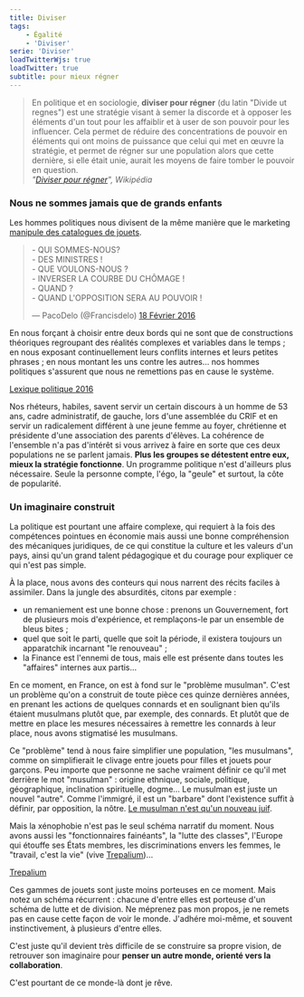 ```yaml
---
title: Diviser
tags:
    - Égalité
    - 'Diviser'
serie: 'Diviser'
loadTwitterWjs: true
loadTwitter: true
subtitle: pour mieux régner
---
```


> En politique et en sociologie, **diviser pour régner** (du latin
> "<span lang="latin">Divide ut regnes</span>") est une stratégie visant à semer
> la discorde et à opposer les éléments d'un tout pour les affaiblir et à user
> de son pouvoir pour les influencer. Cela permet de réduire des concentrations
> de pouvoir en éléments qui ont moins de puissance que celui qui met en œuvre
> la stratégie, et permet de régner sur une population alors que cette dernière,
> si elle était unie, aurait les moyens de faire tomber le pouvoir en
> question.  
> <cite>"[Diviser pour régner](https://fr.wikipedia.org/wiki/Diviser_pour_r%C3%A9gner)",
> Wikipédia</cite>

<!-- more -->

### Nous ne sommes jamais que de grands enfants

Les hommes politiques nous divisent de la même manière que le marketing
[manipule des catalogues de jouets](/2016/02/division-sur-catalogue/ 'Division sur catalogue').

<blockquote class="twitter-tweet" data-lang="fr"><p lang="fr" dir="ltr">- QUI SOMMES-NOUS?<br>- DES MINISTRES !<br>- QUE VOULONS-NOUS ?<br>- INVERSER LA COURBE DU CHÔMAGE !<br>- QUAND ?<br>- QUAND L&#39;OPPOSITION SERA AU POUVOIR !</p>&mdash; PacoDelo (@Francisdelo) <a href="https://twitter.com/Francisdelo/status/700281351975649280">18 Février 2016</a></blockquote>

En nous forçant à choisir entre deux bords qui ne sont que de constructions
théoriques regroupant des réalités complexes et variables dans le temps ; en
nous exposant continuellement leurs conflits internes et leurs petites phrases ;
en nous montant les uns contre les autres… nos hommes politiques s'assurent que
nous ne remettions pas en cause le système.

<a class="twitter-timeline" href="https://twitter.com/borisschapira/timelines/701154483708043264" data-widget-id="701163341859962880">Lexique
politique 2016</a>

Nos rhéteurs, habiles, savent servir un certain discours à un homme de 53 ans,
cadre administratif, de gauche, lors d'une assemblée du CRIF et en servir un
radicalement différent à une jeune femme au foyer, chrétienne et présidente
d'une association des parents d'élèves. La cohérence de l'ensemble n'a pas
d'intérêt si vous arrivez à faire en sorte que ces deux populations ne se
parlent jamais. **Plus les groupes se détestent entre eux, mieux la stratégie
fonctionne**. Un programme politique n'est d'ailleurs plus nécessaire. Seule la
personne compte, l'égo, la "geule" et surtout, la côte de popularité.

### Un imaginaire construit

La politique est pourtant une affaire complexe, qui requiert à la fois des
compétences pointues en économie mais aussi une bonne compréhension des
mécaniques juridiques, de ce qui constitue la culture et les valeurs d'un pays,
ainsi qu'un grand talent pédagogique et du courage pour expliquer ce qui n'est
pas simple.

À la place, nous avons des conteurs qui nous narrent des récits faciles à
assimiler. Dans la jungle des absurdités, citons par exemple :

-   un remaniement est une bonne chose : prenons un Gouvernement, fort de
    plusieurs mois d'expérience, et remplaçons-le par un ensemble de bleus bites
    ;
-   quel que soit le parti, quelle que soit la période, il existera toujours un
    apparatchik incarnant "le renouveau" ;
-   la Finance est l'ennemi de tous, mais elle est présente dans toutes les
    "affaires" internes aux partis…

En ce moment, en France, on est à fond sur le "problème musulman". C'est un
problème qu'on a construit de toute pièce ces quinze dernières années, en
prenant les actions de quelques connards et en soulignant bien qu'ils étaient
musulmans plutôt que, par exemple, des connards. Et plutôt que de mettre en
place les mesures nécessaires à remettre les connards à leur place, nous avons
stigmatisé les musulmans.

Ce "problème" tend à nous faire simplifier une population, "les musulmans",
comme on simplifierait le clivage entre jouets pour filles et jouets pour
garçons. Peu importe que personne ne sache vraiment définir ce qu'il met
derrière le mot "musulman" : origine ethnique, sociale, politique, géographique,
inclination spirituelle, dogme… Le musulman est juste un nouvel "autre". Comme
l'immigré, il est un "barbare" dont l'existence suffit à définir, par
opposition, la nôtre.
[Le musulman n'est qu'un nouveau juif](/2016/02/citations/ 'Citations').

Mais la xénophobie n'est pas le seul schéma narratif du moment. Nous avons aussi
les "fonctionnaires fainéants", la "lutte des classes", l'Europe qui étouffe ses
États membres, les discriminations envers les femmes, le "travail, c'est la vie"
(vive [Trepalium](http://www.arte.tv/magazine/trepalium/fr))…

<a class="twitter-timeline" href="https://twitter.com/borisschapira/timelines/701162053386506242" data-widget-id="701162915014057984">Trepalium</a>

Ces gammes de jouets sont juste moins porteuses en ce moment. Mais notez un
schéma récurrent : chacune d'entre elles est porteuse d'un schéma de lutte et de
division. Ne méprenez pas mon propos, je ne remets pas en cause cette façon de
voir le monde. J'adhére moi-même, et souvent instinctivement, à plusieurs
d'entre elles.

C'est juste qu'il devient très difficile de se construire sa propre vision, de
retrouver son imaginaire pour **penser un autre monde, orienté vers la
collaboration**.

C'est pourtant de ce monde-là dont je rêve.
